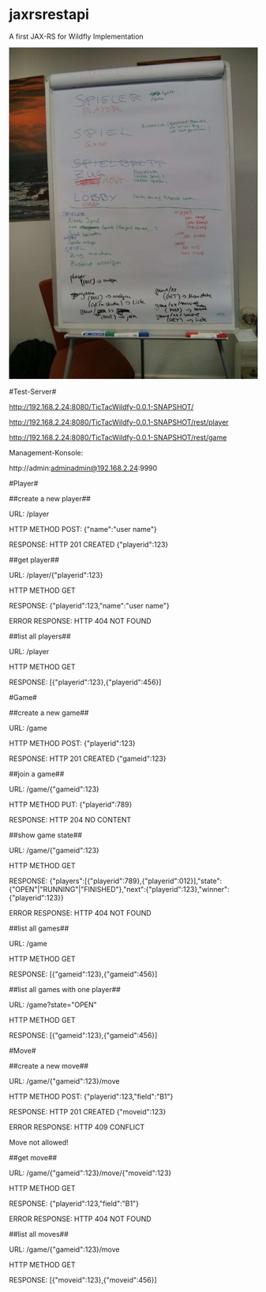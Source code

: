 jaxrsrestapi
============

A first JAX-RS for Wildfly Implementation

![Brainstorming](brainstorming.jpg)

#Test-Server#

http://192.168.2.24:8080/TicTacWildfy-0.0.1-SNAPSHOT/

http://192.168.2.24:8080/TicTacWildfy-0.0.1-SNAPSHOT/rest/player

http://192.168.2.24:8080/TicTacWildfy-0.0.1-SNAPSHOT/rest/game

Management-Konsole:

http://admin:adminadmin@192.168.2.24:9990

#Player#

##create a new player##

URL: /player

HTTP METHOD POST: {"name":"user name"}

RESPONSE: HTTP 201 CREATED {"playerid":123}

##get player##

URL: /player/{"playerid":123}

HTTP METHOD GET

RESPONSE: {"playerid":123,"name":"user name"}

ERROR RESPONSE: HTTP 404 NOT FOUND

##list all players##

URL: /player

HTTP METHOD GET

RESPONSE: [{"playerid":123},{"playerid":456}]

#Game#

##create a new game##

URL: /game

HTTP METHOD POST: {"playerid":123}

RESPONSE: HTTP 201 CREATED {"gameid":123}

##join a game##

URL: /game/{"gameid":123}

HTTP METHOD PUT: {"playerid":789}

RESPONSE: HTTP 204 NO CONTENT

##show game state##

URL: /game/{"gameid":123}

HTTP METHOD GET

RESPONSE: {"players":[{"playerid":789},{"playerid":012}],"state":{"OPEN"|"RUNNING"|"FINISHED"},"next":{"playerid":123},"winner":{"playerid":123}}

ERROR RESPONSE: HTTP 404 NOT FOUND

##list all games##

URL: /game

HTTP METHOD GET

RESPONSE: [{"gameid":123},{"gameid":456}]

##list all games with one player##

URL: /game?state="OPEN"

HTTP METHOD GET

RESPONSE: [{"gameid":123},{"gameid":456}]

#Move#

##create a new move##

URL: /game/{"gameid":123}/move

HTTP METHOD POST: {"playerid":123,"field":"B1"}

RESPONSE: HTTP 201 CREATED {"moveid":123}

ERROR RESPONSE: HTTP 409 CONFLICT

Move not allowed!

##get move##

URL: /game/{"gameid":123}/move/{"moveid":123}

HTTP METHOD GET

RESPONSE: {"playerid":123,"field":"B1"}

ERROR RESPONSE: HTTP 404 NOT FOUND

##list all moves##

URL: /game/{"gameid":123}/move

HTTP METHOD GET

RESPONSE: [{"moveid":123},{"moveid":456}]

